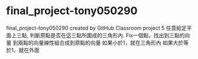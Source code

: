 # final_project-tony050290
final_project-tony050290 created by GitHub Classroom
project 5
任意給定平面上三點, 判斷原點是否在這三點所圍成的三角形內.
Fix一個點，找出到三點的向量
到兩點的向量線性組合成到原點的向量
如果小於1，就在三角形內
如果大於等於1，就在外面
